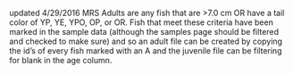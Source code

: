 updated 4/29/2016 MRS
Adults are any fish that are >7.0 cm OR have a tail color of YP, YE, YPO, OP, or OR.  Fish that meet these criteria have been marked in the sample data (although the samples page should be filtered and checked to make sure) and so an adult file can be created by copying the id’s of every fish marked with an A and the juvenile file can be filtering for blank in the age column.
